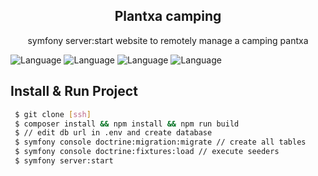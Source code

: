 <h2 align="center">Plantxa camping</h2>

<p align="center">
symfony server:start
 website to remotely manage a camping pantxa
</p>


![Language](https://img.shields.io/badge/language-php-797db2.svg?style=flat)
![Language](https://img.shields.io/badge/language-symfony-000000.svg?style=flat)
![Language](https://img.shields.io/badge/language-twig-bccf28.svg?style=flat)
![Language](https://img.shields.io/badge/language-javascript-efd81d.svg?style=flat)

## Install & Run Project

   ```sh
    $ git clone [ssh]
    $ composer install && npm install && npm run build
    $ // edit db url in .env and create database
    $ symfony console doctrine:migration:migrate // create all tables
    $ symfony console doctrine:fixtures:load // execute seeders
    $ symfony server:start
   ```

